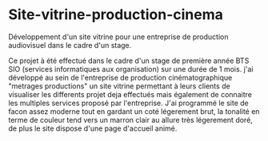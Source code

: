 # Site-vitrine-production-cinema
Développement d'un site vitrine pour une entreprise de production audiovisuel dans le cadre d'un stage.

Ce projet à été effectué dans le cadre d'un stage de première année BTS SIO (services informatiques aux organisation) sur une durée de 1 mois.
j'ai développé au sein de l'entreprise de production cinématographique "metrages productions" un site vitrine permettant à leurs clients de visualiser
les differents projet deja effectués mais également de connaitre les multiples services proposé par l'entreprise.
J'ai programmé le site de facon assez moderne tout en gardant un coté légerement brut, la tonalité en terme de couleur tend vers un marron clair
au allure très légerement doré, de plus le site dispose d'une page d'accueil animé.
